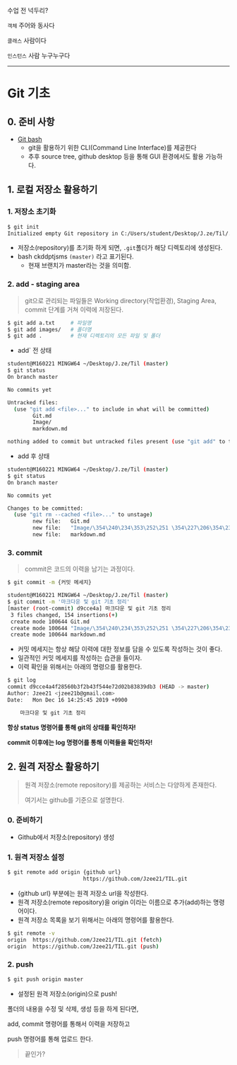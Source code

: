 수업 전 넉두리?

`객체`  주어와 동사다

`클래스`  사람이다

`인스턴스`  사람 누구누구다

---

# Git 기초

## 0. 준비 사항

+ [Git bash](https://gitforwindows.org/)
  + git을 활용하기 위한 CLI(Command Line Interface)를 제공한다
  + 추후 source tree, github desktop 등을 통해 GUI 환경에서도 활용 가능하다.



## 1. 로컬 저장소 활용하기

### 1. 저장소 초기화

```bash
$ git init
Initialized empty Git repository in C:/Users/student/Desktop/J.ze/Til/.git/
```

+ 저장소(repository)를 초기화 하게 되면, `.git`폴더가 해당 디렉토리에 생성된다.
+ bash ckddptjsms `(master)` 라고 표기된다.
  + 현재 브랜치가 master라는 것을 의미함.



### 2. add - staging area

> git으로 관리되는 파일들은 Working directory(작업환경), Staging Area, commit 단계를 거쳐 이력에 저장된다.

```bash
$ git add a.txt		# 파일명
$ git add images/	# 폴더명
$ git add .			# 현재 디렉토리의 모든 파일 및 폴더
```



+ add` 전 상태

```bash
student@M160221 MINGW64 ~/Desktop/J.ze/Til (master)
$ git status
On branch master

No commits yet

Untracked files:
  (use "git add <file>..." to include in what will be committed)
        Git.md
        Image/
        markdown.md

nothing added to commit but untracked files present (use "git add" to track)

```

+ add 후 상태

```bash
student@M160221 MINGW64 ~/Desktop/J.ze/Til (master)
$ git status
On branch master

No commits yet

Changes to be committed:
  (use "git rm --cached <file>..." to unstage)
        new file:   Git.md
        new file:   "Image/\354\240\234\353\252\251 \354\227\206\354\235\214.png"
        new file:   markdown.md

```



### 3. commit

> commit은 코드의 이력을 남기는 과정이다.

```bash
$ git commit -m {커밋 메세지}

student@M160221 MINGW64 ~/Desktop/J.ze/Til (master)
$ git commit -m '마크다운 및 git 기초 정리'
[master (root-commit) d9cce4a] 마크다운 및 git 기초 정리
 3 files changed, 154 insertions(+)
 create mode 100644 Git.md
 create mode 100644 "Image/\354\240\234\353\252\251 \354\227\206\354\235\214.png"
 create mode 100644 markdown.md
```

+ 커밋 메세지는 항상 해당 이력에 대한 정보를 담을 수 있도록 작성하는 것이 좋다.
+ 일관적인 커밋 메세지를 작성하는 습관을 들이자.
+ 이력 확인을 위해서는 아래의 명령으를 활용한다.

```bash
$ git log
commit d9cce4a4f28560b3f2b43f544e72d02b83839db3 (HEAD -> master)
Author: Jzee21 <jzee21b@gmail.com>
Date:   Mon Dec 16 14:25:45 2019 +0900

    마크다운 및 git 기초 정리
```



**항상 status 명령어를 통해 git의 상태를 확인하자!**

**commit 이후에는 log 명령어를 통해 이력들을 확인하자!**



## 2. 원격 저장소 활용하기

> 원격 저장소(remote repository)를 제공하는 서비스는 다양하게 존재한다.
>
> 여기서는 github를 기준으로 설명한다.



### 0. 준비하기

+ Github에서 저장소(repository) 생성



### 1. 원격 저장소 설정

```bash
$ git remote add origin {github url}
						https://github.com/Jzee21/TIL.git
```

+ {github url} 부분에는 원격 저장소 url을 작성한다.
+ 원격 저장소(remote repository)을 origin 이라는 이름으로 추가(add)하는 명령어이다.
+ 원격 저장소 목록을 보기 위해서는 아래의 명령어를 활용한다.

```bash
$ git remote -v
origin  https://github.com/Jzee21/TIL.git (fetch)
origin  https://github.com/Jzee21/TIL.git (push)
```



### 2. push

```bash
$ git push origin master
```

+ 설정된 원격 저장소(origin)으로 push!

폴더의 내용을 수정 및 삭제, 생성 등을 하게 된다면,

add, commit 명령어를 통해서 이력을 저장하고

push 명령어를 통해 업로드 한다.



> 끝인가?

